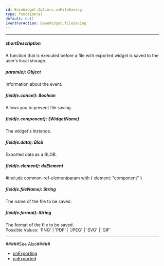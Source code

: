 ```yaml
---
id: BaseWidget.Options.onFileSaving
type: function(e)
default: null
EventForAction: BaseWidget.fileSaving
---
```

---
##### shortDescription
A function that is executed before a file with exported widget is saved to the user's local storage.

##### param(e): Object
Information about the event.

##### field(e.cancel): Boolean
Allows you to prevent file saving.

##### field(e.component): {WidgetName}
The widget's instance.

##### field(e.data): Blob
Exported data as a BLOB.

##### field(e.element): dxElement
#include common-ref-elementparam with { element: "component" }

##### field(e.fileName): String
The name of the file to be saved.

##### field(e.format): String
The format of the file to be saved.         
Possible Values: 'PNG' | 'PDF' | 'JPEG' | 'SVG' | 'GIF'

---
#####See Also#####
- [onExporting](/api-reference/20%20Data%20Visualization%20Widgets/BaseWidget/1%20Configuration/onExporting.md '{basewidgetpath}/Configuration#onExporting')
- [onExported](/api-reference/20%20Data%20Visualization%20Widgets/BaseWidget/1%20Configuration/onExported.md '{basewidgetpath}/Configuration#onExported')